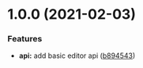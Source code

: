 # 1.0.0 (2021-02-03)


### Features

* **api:** add basic editor api ([b894543](https://github.com/art-framework/editor/commit/b894543d735de5c6977f9487615ec443cc70cc88))
